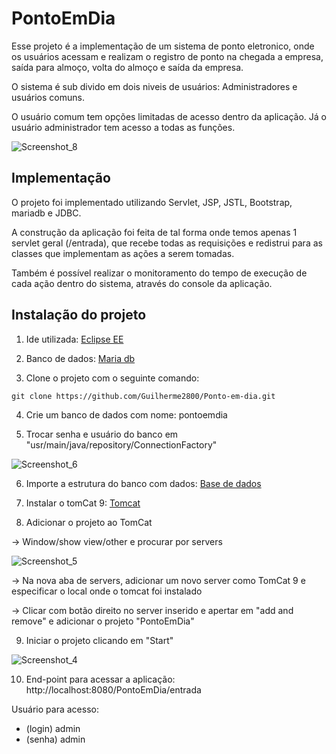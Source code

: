 # PontoEmDia

Esse projeto é a implementação de um sistema de ponto eletronico, onde os usuários acessam e realizam o registro de ponto na chegada a empresa, saída para almoço, volta do almoço e saída da empresa. 

O sistema é sub divido em dois niveis de usuários: Administradores e usuários comuns. 

O usuário comum tem opções limitadas de acesso dentro da aplicação. Já o usuário administrador tem acesso a todas as funções.

![Screenshot_8](https://user-images.githubusercontent.com/71987686/171059178-c3db0e4f-38f9-40d2-b67e-c75346259d67.png)

## Implementação

O projeto foi implementado utilizando Servlet, JSP, JSTL, Bootstrap, mariadb e JDBC. 

A construção da aplicação foi feita de tal forma onde temos apenas 1 servlet geral (/entrada), que recebe todas as requisições e redistrui para as classes que implementam as ações a serem tomadas.

Também é possível realizar o monitoramento do tempo de execução de cada ação dentro do sistema, através do console da aplicação.

## Instalação do projeto

1. Ide utilizada: [Eclipse EE](https://www.eclipse.org/downloads/packages/release/2022-03/r/eclipse-ide-enterprise-java-and-web-developers)

2. Banco de dados: [Maria db](https://mariadb.org/download/)

3. Clone o projeto com o seguinte comando:

```
git clone https://github.com/Guilherme2800/Ponto-em-dia.git
```

4. Crie um banco de dados com nome: pontoemdia

5. Trocar senha e usuário do banco em "usr/main/java/repository/ConnectionFactory"

![Screenshot_6](https://user-images.githubusercontent.com/71987686/171058735-e548ffee-f6a8-4566-8df5-92f792a556fa.png)

6. Importe a estrutura do banco com dados: [Base de dados](https://drive.google.com/file/d/1kUYXYHR0w8alnnSECpa-GaH_De1qBQB9/view?usp=sharing)

7. Instalar o tomCat 9: [Tomcat](https://tomcat.apache.org/download-90.cgi)

8. Adicionar o projeto ao TomCat

-> Window/show view/other e procurar por servers

![Screenshot_5](https://user-images.githubusercontent.com/71987686/171058494-01150623-5efa-440f-8b6f-314afa91db33.png)

-> Na nova aba de servers, adicionar um novo server como TomCat 9 e especificar o local onde o tomcat foi instalado

-> Clicar com botão direito no server inserido e apertar em "add and remove" e adicionar o projeto "PontoEmDia"

9. Iniciar o projeto clicando em "Start"

![Screenshot_4](https://user-images.githubusercontent.com/71987686/171058410-d18bea94-1a68-4046-ac06-6604dd0450f3.png)

10. End-point para acessar a aplicação: http://localhost:8080/PontoEmDia/entrada

Usuário para acesso: 

- (login) admin 
- (senha) admin
